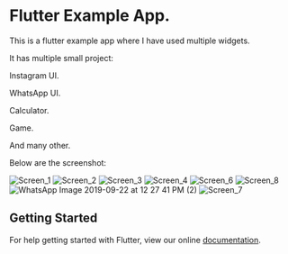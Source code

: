 # Flutter Example App.

This is a flutter example app where I have used multiple widgets.

It has multiple small project:

Instagram UI.

WhatsApp UI.

Calculator.

Game.

And many other.

Below are the screenshot:

![Screen_1](https://user-images.githubusercontent.com/39523018/65383574-15c8d800-dd35-11e9-928c-fed6f48adf98.jpeg)
![Screen_2](https://user-images.githubusercontent.com/39523018/65383577-16616e80-dd35-11e9-9870-3f9fc7b24f01.jpeg)
![Screen_3](https://user-images.githubusercontent.com/39523018/65383572-1497ab00-dd35-11e9-9e38-6deb6feb7177.jpeg)
![Screen_4](https://user-images.githubusercontent.com/39523018/65383575-15c8d800-dd35-11e9-9195-395deb32f2d5.jpeg)
![Screen_6](https://user-images.githubusercontent.com/39523018/65383576-16616e80-dd35-11e9-9fa0-064803fb2ba5.jpeg)
![Screen_8](https://user-images.githubusercontent.com/39523018/65383578-16616e80-dd35-11e9-9c6a-0ba4b1cbb019.jpeg)
![WhatsApp Image 2019-09-22 at 12 27 41 PM (2)](https://user-images.githubusercontent.com/39523018/65383579-16fa0500-dd35-11e9-8cb0-f1e8c35175b7.jpeg)
![Screen_7](https://user-images.githubusercontent.com/39523018/65383580-16fa0500-dd35-11e9-9814-c489175127fd.jpeg)



## Getting Started

For help getting started with Flutter, view our online
[documentation](https://flutter.io/).
